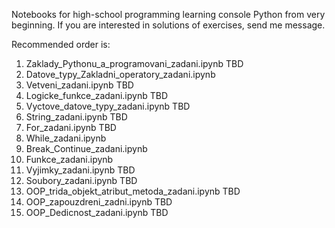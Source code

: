 Notebooks for high-school programming learning console Python from very beginning.
If you are interested in solutions of exercises, send me message.

Recommended order is:
  1) Zaklady_Pythonu_a_programovani_zadani.ipynb TBD
  2) Datove_typy_Zakladni_operatory_zadani.ipynb
  3) Vetveni_zadani.ipynb TBD
  4) Logicke_funkce_zadani.ipynb TBD
  5) Vyctove_datove_typy_zadani.ipynb TBD
  6) String_zadani.ipynb TBD
  7) For_zadani.ipynb TBD
  8) While_zadani.ipynb
  9) Break_Continue_zadani.ipynb
  10) Funkce_zadani.ipynb
  11) Vyjimky_zadani.ipynb TBD
  12) Soubory_zadani.ipynb TBD
  13) OOP_trida_objekt_atribut_metoda_zadani.ipynb TBD
  14) OOP_zapouzdreni_zadni.ipynb TBD
  15) OOP_Dedicnost_zadani.ipynb TBD
